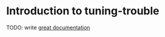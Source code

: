 # Introduction to tuning-trouble

TODO: write [great documentation](http://jacobian.org/writing/what-to-write/)
